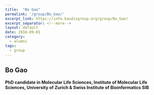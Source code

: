 ```yaml
---
title:  "Bo Gao"
permalink: '/group/Bo_Gao/'
excerpt_link: https://info.baudisgroup.org/group/Bo_Gao/
excerpt_separator: <!--more-->
layout: default
date: 2016-09-01
category:
  - alumni
tags:
  - group
---
```


## Bo Gao
#### PhD candidate in Molecular Life Sciences, Institute of Molecular Life Sciences, University of Zurich & Swiss Institute of Bioinformatics **SIB**

<!--more-->
